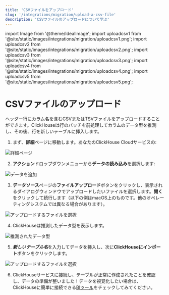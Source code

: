 ```yaml
---
title: 'CSVファイルをアップロード'
slug: '/integrations/migration/upload-a-csv-file'
description: 'CSVファイルのアップロードについて学ぶ'
---
```


import Image from '@theme/IdealImage';
import uploadcsv1 from '@site/static/images/integrations/migration/uploadcsv1.png';
import uploadcsv2 from '@site/static/images/integrations/migration/uploadcsv2.png';
import uploadcsv3 from '@site/static/images/integrations/migration/uploadcsv3.png';
import uploadcsv4 from '@site/static/images/integrations/migration/uploadcsv4.png';
import uploadcsv5 from '@site/static/images/integrations/migration/uploadcsv5.png';


# CSVファイルのアップロード

ヘッダー行にカラム名を含むCSVまたはTSVファイルをアップロードすることができます。ClickHouseは行のバッチを前処理してカラムのデータ型を推測し、その後、行を新しいテーブルに挿入します。

1. まず、**詳細**ページに移動します。あなたのClickHouse Cloudサービスの:

<Image img={uploadcsv1} size='md' alt='詳細ページ' />

2. **アクション**ドロップダウンメニューから**データの読み込み**を選択します:

<Image img={uploadcsv2} size='sm' alt='データを追加' />

3. **データソース**ページの**ファイルアップロード**ボタンをクリックし、表示されるダイアログウィンドウでアップロードしたいファイルを選択します。**開く**をクリックして続行します（以下の例はmacOS上のものです。他のオペレーティングシステムでは異なる場合があります）。

<Image img={uploadcsv3} size='md' alt='アップロードするファイルを選択' />

4. ClickHouseは推測したデータ型を表示します。

<Image img={uploadcsv4} size='md' alt='推測されたデータ型' />

5. ***新しいテーブル名***を入力してデータを挿入し、次に**ClickHouseにインポート**ボタンをクリックします。

<Image img={uploadcsv5} size='md' alt='アップロードするファイルを選択' />

6. ClickHouseサービスに接続し、テーブルが正常に作成されたことを確認し、データの準備が整いました！データを視覚化したい場合は、ClickHouseに簡単に接続できる[BIツール](../data-visualization/index.md)をチェックしてみてください。
